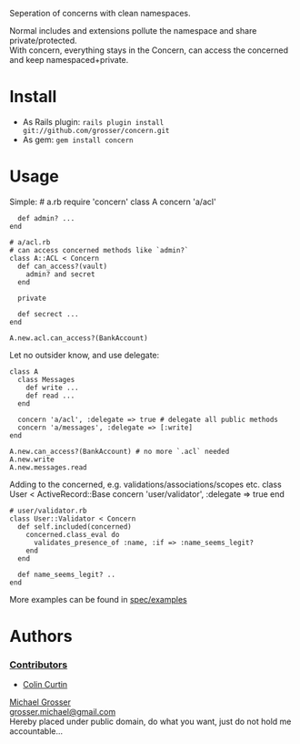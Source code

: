 Seperation of concerns with clean namespaces.  

Normal includes and extensions pollute the namespace and share private/protected.  
With concern, everything stays in the Concern, can access the concerned and keep namespaced+private.

Install
=======
 - As Rails plugin: `rails plugin install git://github.com/grosser/concern.git `
 - As gem: ` gem install concern `

Usage
=====
Simple:
    # a.rb
    require 'concern'
    class A
      concern 'a/acl'

      def admin? ...
    end

    # a/acl.rb
    # can access concerned methods like `admin?`
    class A::ACL < Concern
      def can_access?(vault)
        admin? and secret
      end

      private

      def secrect ...
    end

    A.new.acl.can_access?(BankAccount)

Let no outsider know, and use delegate:

    class A
      class Messages
        def write ...
        def read ...
      end

      concern 'a/acl', :delegate => true # delegate all public methods
      concern 'a/messages', :delegate => [:write]
    end

    A.new.can_access?(BankAccount) # no more `.acl` needed
    A.new.write
    A.new.messages.read

Adding to the concerned, e.g. validations/associations/scopes etc.
    class User < ActiveRecord::Base
      concern 'user/validator', :delegate => true
    end

    # user/validator.rb
    class User::Validator < Concern
      def self.included(concerned)
        concerned.class_eval do
          validates_presence_of :name, :if => :name_seems_legit?
        end
      end

      def name_seems_legit? ..
    end

More examples can be found in [spec/examples](http://github.com/grosser/concern/tree/master/spec/examples)

Authors
=======

### [Contributors](http://github.com/grosser/concern/contributors)
 - [Colin Curtin](http://github.com/perplexes)

[Michael Grosser](http://grosser.it)  
grosser.michael@gmail.com  
Hereby placed under public domain, do what you want, just do not hold me accountable...